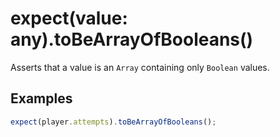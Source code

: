 # expect(value: any).toBeArrayOfBooleans()

Asserts that a value is an `Array` containing only `Boolean` values.

## Examples

```js
expect(player.attempts).toBeArrayOfBooleans();
```
